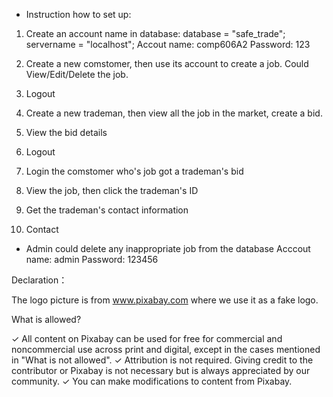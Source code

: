 * Instruction how to set up:

1. Create an account name in database: 
    database = "safe_trade";
    servername = "localhost";
    Accout name: comp606A2
    Password: 123

2. Create a new comstomer, then use its account to create a job. Could View/Edit/Delete the job.
3. Logout 
4. Create a new trademan, then view all the job in the market, create a bid.
5. View the bid details
5. Logout
6. Login the comstomer who's job got a trademan's bid
7. View the job, then click the trademan's ID
8. Get the trademan's contact information
9. Contact 


* Admin could delete any inappropriate job from the database
Acccout name: admin
Password: 123456




Declaration： 

The logo picture is from www.pixabay.com where we use it as a fake logo.

What is allowed?

✓	All content on Pixabay can be used for free for commercial and noncommercial use across print and digital, except in the cases mentioned in "What is not allowed".
✓	Attribution is not required. Giving credit to the contributor or Pixabay is not necessary but is always appreciated by our community.
✓	You can make modifications to content from Pixabay.

